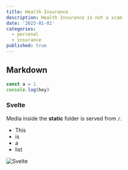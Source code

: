 ```yaml
---
title: Health Insurance
description: Health Insurance is not a scam
date: '2023-01-01'
categories:
  - personal
  - insurance
published: true
---
```


## Markdown

```ts
const a = 1
console.log(hey)
```

### Svelte

Media inside the **static** folder is served from `/`.

- This
- is
- a
- list

![Svelte](favicon.png)
